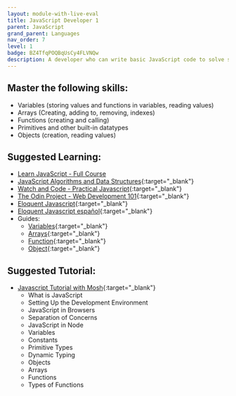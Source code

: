 ```yaml
---
layout: module-with-live-eval
title: JavaScript Developer 1
parent: JavaScript
grand_parent: Languages
nav_order: 7
level: 1
badge: BZ4TfqPOQBqUsCy4FLVNQw
description: A developer who can write basic JavaScript code to solve simple problems.
---
```


## Master the following skills:

- Variables (storing values and functions in variables, reading values)
- Arrays (Creating, adding to, removing, indexes)
- Functions (creating and calling)
- Primitives and other built-in datatypes
- Objects (creation, reading values)

## Suggested Learning:

- [Learn JavaScript - Full Course](https://youtu.be/PkZNo7MFNFg)
- [JavaScript Algorithms and Data Structures](https://www.freecodecamp.org/learn/javascript-algorithms-and-data-structures/){:target="\_blank"}
- [Watch and Code - Practical Javascript](https://watchandcode.com/){:target="\_blank"}
- [The Odin Project - Web Development 101](https://www.theodinproject.com/){:target="\_blank"}
- [Eloquent Javascript](https://eloquentjavascript.net/){:target="\_blank"}
- [Eloquent Javascript español](https://eloquentjs-es.thedojo.mx/){:target="\_blank"}
- Guides:
  - [Variables](https://developer.mozilla.org/en-US/docs/Web/JavaScript/Guide/Grammar_and_types#declarations){:target="\_blank"}
  - [Arrays](https://developer.mozilla.org/en/docs/Web/JavaScript/Reference/Global_Objects/Array){:target="\_blank"}
  - [Function](https://developer.mozilla.org/en/docs/Web/JavaScript/Guide/Functions){:target="\_blank"}
  - [Object](https://developer.mozilla.org/en/docs/Web/JavaScript/Guide/Working_with_Objects){:target="\_blank"}

## Suggested Tutorial:

- [Javascript Tutorial with Mosh](https://www.youtube.com/watch?v=W6NZfCO5SIk&t=2041s){:target="\_blank"}
  - What is JavaScript
  - Setting Up the Development Environment
  - JavaScript in Browsers
  - Separation of Concerns
  - JavaScript in Node
  - Variables
  - Constants
  - Primitive Types
  - Dynamic Typing
  - Objects
  - Arrays
  - Functions
  - Types of Functions
